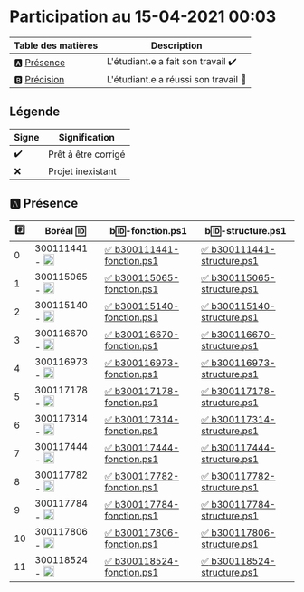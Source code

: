# Participation au 15-04-2021 00:03

| Table des matières            | Description                                             |
|-------------------------------|---------------------------------------------------------|
| :a: [Présence](#a-présence)   | L'étudiant.e a fait son travail    :heavy_check_mark:   |
| :b: [Précision](#b-précision) | L'étudiant.e a réussi son travail  :tada:               |

## Légende

| Signe              | Signification                 |
|--------------------|-------------------------------|
| :heavy_check_mark: | Prêt à être corrigé           |
| :x:                | Projet inexistant             |

## :a: Présence

|:hash:| Boréal :id:                | b:id:-fonction.ps1 | b:id:-structure.ps1 |
|------|----------------------------|--------------------|---------------------|
| 0 | 300111441 - <image src='https://avatars0.githubusercontent.com/u/55207099?s=460&v=4' width=20 height=20></image> | [:white_check_mark: b300111441-fonction.ps1](../300111441/b300111441-fonction.ps1) | [:white_check_mark: b300111441-structure.ps1](../300111441/b300111441-structure.ps1) |
| 1 | 300115065 - <image src='https://avatars0.githubusercontent.com/u/54910778?s=460&v=4' width=20 height=20></image> | [:white_check_mark: b300115065-fonction.ps1](../300115065/b300115065-fonction.ps1) | [:white_check_mark: b300115065-structure.ps1](../300115065/b300115065-structure.ps1) |
| 2 | 300115140 - <image src='https://avatars0.githubusercontent.com/u/54910329?s=460&v=4' width=20 height=20></image> | [:white_check_mark: b300115140-fonction.ps1](../300115140/b300115140-fonction.ps1) | [:white_check_mark: b300115140-structure.ps1](../300115140/b300115140-structure.ps1) |
| 3 | 300116670 - <image src='https://avatars0.githubusercontent.com/u/55238107?s=460&v=4' width=20 height=20></image> | [:white_check_mark: b300116670-fonction.ps1](../300116670/b300116670-fonction.ps1) | [:white_check_mark: b300116670-structure.ps1](../300116670/b300116670-structure.ps1) |
| 4 | 300116973 - <image src='https://avatars0.githubusercontent.com/u/54910252?s=460&v=4' width=20 height=20></image> | [:white_check_mark: b300116973-fonction.ps1](../300116973/b300116973-fonction.ps1) | [:white_check_mark: b300116973-structure.ps1](../300116973/b300116973-structure.ps1) |
| 5 | 300117178 - <image src='https://avatars0.githubusercontent.com/u/54910937?s=460&v=4' width=20 height=20></image> | [:white_check_mark: b300117178-fonction.ps1](../300117178/b300117178-fonction.ps1) | [:white_check_mark: b300117178-structure.ps1](../300117178/b300117178-structure.ps1) |
| 6 | 300117314 - <image src='https://avatars0.githubusercontent.com/u/54910700?s=460&v=4' width=20 height=20></image> | [:white_check_mark: b300117314-fonction.ps1](../300117314/b300117314-fonction.ps1) | [:white_check_mark: b300117314-structure.ps1](../300117314/b300117314-structure.ps1) |
| 7 | 300117444 - <image src='https://avatars0.githubusercontent.com/u/54910261?s=460&v=4' width=20 height=20></image> | [:white_check_mark: b300117444-fonction.ps1](../300117444/b300117444-fonction.ps1) | [:white_check_mark: b300117444-structure.ps1](../300117444/b300117444-structure.ps1) |
| 8 | 300117782 - <image src='https://avatars0.githubusercontent.com/u/56364697?s=460&v=4' width=20 height=20></image> | [:white_check_mark: b300117782-fonction.ps1](../300117782/b300117782-fonction.ps1) | [:white_check_mark: b300117782-structure.ps1](../300117782/b300117782-structure.ps1) |
| 9 | 300117784 - <image src='https://avatars0.githubusercontent.com/u/54910102?s=460&v=4' width=20 height=20></image> | [:white_check_mark: b300117784-fonction.ps1](../300117784/b300117784-fonction.ps1) | [:white_check_mark: b300117784-structure.ps1](../300117784/b300117784-structure.ps1) |
| 10 | 300117806 - <image src='https://avatars0.githubusercontent.com/u/54910103?s=460&v=4' width=20 height=20></image> | [:white_check_mark: b300117806-fonction.ps1](../300117806/b300117806-fonction.ps1) | [:white_check_mark: b300117806-structure.ps1](../300117806/b300117806-structure.ps1) |
| 11 | 300118524 - <image src='https://avatars0.githubusercontent.com/u/56364857?s=460&v=4' width=20 height=20></image> | [:white_check_mark: b300118524-fonction.ps1](../300118524/b300118524-fonction.ps1) | [:white_check_mark: b300118524-structure.ps1](../300118524/b300118524-structure.ps1) |
